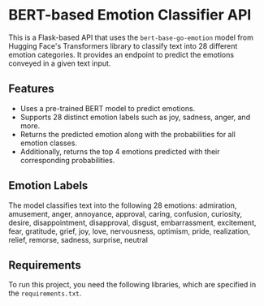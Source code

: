 # BERT-based Emotion Classifier API

This is a Flask-based API that uses the `bert-base-go-emotion` model from Hugging Face's Transformers library to classify text into 28 different emotion categories. It provides an endpoint to predict the emotions conveyed in a given text input.

## Features

- Uses a pre-trained BERT model to predict emotions.
- Supports 28 distinct emotion labels such as joy, sadness, anger, and more.
- Returns the predicted emotion along with the probabilities for all emotion classes.
- Additionally, returns the top 4 emotions predicted with their corresponding probabilities.

## Emotion Labels

The model classifies text into the following 28 emotions: admiration, amusement, anger, annoyance, approval, caring, confusion, curiosity, desire, disappointment, disapproval, disgust, embarrassment, excitement, fear, gratitude, grief, joy, love, nervousness, optimism, pride, realization, relief, remorse, sadness, surprise, neutral

## Requirements

To run this project, you need the following libraries, which are specified in the `requirements.txt`.

